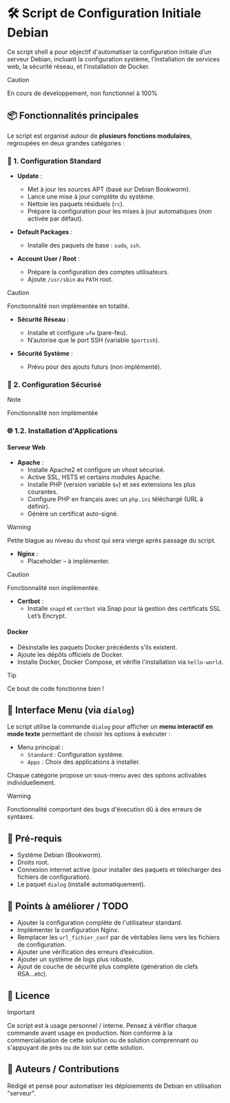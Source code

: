 # 🛠️ Script de Configuration Initiale Debian

Ce script shell a pour objectif d'automatiser la configuration initiale d’un serveur Debian, incluant la configuration système, l’installation de services web, la sécurité réseau, et l’installation de Docker.

>[!CAUTION]
>En cours de developpement, non fonctionnel à 100%


## 📦 Fonctionnalités principales

Le script est organisé autour de **plusieurs fonctions modulaires**, regroupées en deux grandes catégories :

### 🔧 1. Configuration Standard

- **Update** :
  - Met à jour les sources APT (basé sur Debian Bookworm).
  - Lance une mise à jour complète du système.
  - Nettoie les paquets résiduels (`rc`).
  - Prépare la configuration pour les mises à jour automatiques (non activée par défaut).

- **Default Packages** :
  - Installe des paquets de base : `sudo`, `ssh`.

- **Account User / Root** :
  - Prépare la configuration des comptes utilisateurs.
  - Ajoute `/usr/sbin` au `PATH` root.
>[!CAUTION]
>Fonctionnalité non implémentée en totalité.

- **Sécurité Réseau** :
  - Installe et configure `ufw` (pare-feu).
  - N’autorise que le port SSH (variable `$portssh`).

- **Sécurité Système** :
  - Prévu pour des ajouts futurs (non implémenté).

### 🔧 2. Configuration Sécurisé

>[!NOTE]
>Fonctionnalité non implémentée


### 🌐 1.2. Installation d'Applications

#### Serveur Web
- **Apache** :
  - Installe Apache2 et configure un vhost sécurisé.
  - Active SSL, HSTS et certains modules Apache.
  - Installe PHP (version variable `$v`) et ses extensions les plus courantes.
  - Configure PHP en français avec un `php.ini` téléchargé (URL à définir).
  - Génère un certificat auto-signé.
>[!WARNING]
>Petite blague au niveau du vhost qui sera vierge après passage du script.

- **Nginx** :
  - Placeholder – à implémenter.
>[!CAUTION]
>Fonctionnalité non implémentée.

- **Certbot** :
  - Installe `snapd` et `certbot` via Snap pour la gestion des certificats SSL Let’s Encrypt.

#### Docker
- Désinstalle les paquets Docker précédents s’ils existent.
- Ajoute les dépôts officiels de Docker.
- Installe Docker, Docker Compose, et vérifie l'installation via `hello-world`.
>[!TIP]
>Ce bout de code fonctionne bien !



## 🧭 Interface Menu (via `dialog`)

Le script utilise la commande `dialog` pour afficher un **menu interactif en mode texte** permettant de choisir les options à exécuter :

- Menu principal :
  - `Standard` : Configuration système.
  - `Apps` : Choix des applications à installer.

Chaque catégorie propose un sous-menu avec des options activables individuellement.

>[!WARNING]
>Fonctionnalité comportant des bugs d'éxecution dû à des erreurs de syntaxes.



## 📌 Pré-requis

- Système Debian (Bookworm).
- Droits root.
- Connexion internet active (pour installer des paquets et télécharger des fichiers de configuration).
- Le paquet `dialog` (installé automatiquement).



## 🚧 Points à améliorer / TODO

- Ajouter la configuration complète de l'utilisateur standard.
- Implémenter la configuration Nginx.
- Remplacer les `url_fichier_conf` par de véritables liens vers les fichiers de configuration.
- Ajouter une vérification des erreurs d’exécution.
- Ajouter un système de logs plus robuste.
- Ajout de couche de sécurité plus complète (génération de clefs RSA...etc).


## 📄 Licence
>[!IMPORTANT]
>Ce script est à usage personnel / interne. Pensez à vérifier chaque commande avant usage en production.
>Non conforme à la commercialisation de cette solution ou de solution comprennant ou s'appuyant de près ou de loin sur cette solution.


## 🧠 Auteurs / Contributions

Rédigé et pensé pour automatiser les déploiements de Debian en utilisation "serveur".

